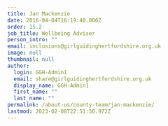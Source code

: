 ```yaml
---
title: Jan Mackenzie
date: 2016-04-04T16:19:40.000Z
order: 15.2
job_title: Wellbeing Adviser
person_intro: ""
email: inclusions@girlguidinghertfordshire.org.uk
image: null
thumbnail: null
author:
  login: GGH-Admin1
  email: share@girlguidinghertfordshire.org.uk
  display_name: GGH-Admin1
  first_name: ""
  last_name: ""
permalink: /about-us/county-team/jan-mackenzie/
lastmod: 2023-02-08T22:51:50.972Z
---
```

